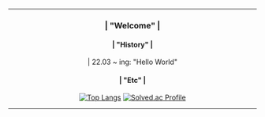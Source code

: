 <div align = center>

---
### | "Welcome" |
         
     
         
   
#### | "History" |
<div> | 22.03 ~ ing: "Hello World" </div>
  
 
         
  
#### | "Etc" |
[![Top Langs](https://github-readme-stats.vercel.app/api/top-langs/?username=momomomoon&layout=compact)](https://github.com/anuraghazra/github-readme-stats) [![Solved.ac Profile](http://mazassumnida.wtf/api/v2/generate_badge?boj=ansdj1908)](https://solved.ac/ansdj1908/)


---
</div>

